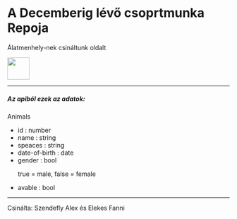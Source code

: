 <h1>A Decemberig lévő csoprtmunka Repoja</h1>
<p>Álatmenhely-nek csináltunk oldalt</p>
<img src="https://media.everskies.com/pB_vDmXEYEttEsZCeYfF.gif" height="50">
<hr>
<h5>Az apiból ezek az adatok:</h5>
<p>Animals</p>
<ul>
  <li>id : number</li>
  <li>name : string</li>
  <li>speaces : string</li>
  <li>date-of-birth : date</li>
  <li>gender : bool</li>
  <p>true = male, false = female</p>
  <li>avable : bool</li>
</ul>
<hr>
<p>Csinálta: Szendefly Alex és Elekes Fanni</p>
